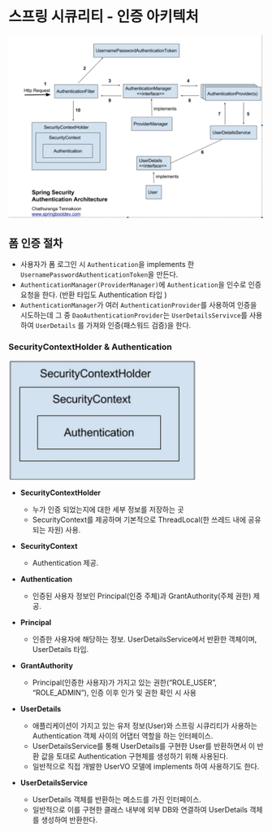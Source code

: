 # 스프링 시큐리티 - 인증 아키텍처
![](./images/spring_security_%20architecture.png)  
## 폼 인증 절차
- 사용자가 폼 로그인 시 `Authentication`을 implements 한 `UsernamePasswordAuthenticationToken`을 만든다.
- `AuthenticationManager(ProviderManager)`에 `Authentication`을 인수로 인증 요청을 한다. (반환 타입도 Authentication 타입 )
- `AuthenticationManager`가 여러 `AuthenticationProvider`를 사용하여 인증을 시도하는데 그 중 `DaoAuthenticationProvider`는 `UserDetailsServivce`를 사용하여 `UserDetails` 를 가져와 인증(패스워드 검증)을 한다.

### SecurityContextHolder & Authentication  
![](./images/securitycontextholder.png)
- **SecurityContextHolder**
    - 누가 인증 되었는지에 대한 세부 정보를 저장하는 곳
    - SecurityContext를 제공하며 기본적으로 ThreadLocal(한 쓰레드 내에 공유되는 자원) 사용.
- **SecurityContext**
    - Authentication 제공.
- **Authentication**
    - 인증된 사용자 정보인 Principal(인증 주체)과 GrantAuthority(주체 권한) 제공.  
- **Principal**
    - 인증한 사용자에 해당하는 정보. UserDetailsService에서 반환한 객체이며, UserDetails 타입.
- **GrantAuthority**
    - Principal(인증한 사용자)가 가지고 있는 권한(“ROLE_USER”, “ROLE_ADMIN”), 인증 이후 인가 및 권한 확인 시 사용
    
- **UserDetails**
    - 애플리케이션이 가지고 있는 유저 정보(User)와 스프링 시큐리티가 사용하는 Authentication 객체 사이의 어댑터 역할을 하는 인터페이스.
    - UserDetailsService를 통해 UserDetails를 구현한 User를 반환하면서 이 반환 값을 토대로 Authentication 구현체를 생성하기 위해 사용된다.
    - 일반적으로 직접 개발한 UserVO 모델에 implements 하여 사용하기도 한다.
- **UserDetailsService**
    - UserDetails 객체를 반환하는 메소드를 가진 인터페이스.
    - 일반적으로 이를 구현한 클래스 내부에 외부 DB와 연결하여 UserDetails 객체를 생성하여 반환한다.
